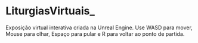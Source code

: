 # LiturgiasVirtuais_
Exposição virtual interativa criada na Unreal Engine. Use WASD para mover, Mouse para olhar, Espaço para pular e R para voltar ao ponto de partida.
